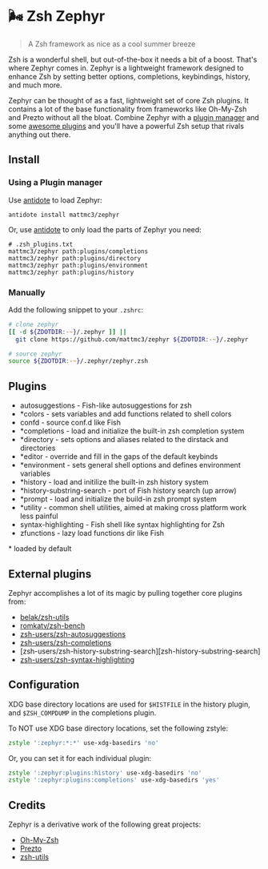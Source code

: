 # :wind_face: Zsh Zephyr

> A Zsh framework as nice as a cool summer breeze

Zsh is a wonderful shell, but out-of-the-box it needs a bit of a boost. That's where Zephyr comes in. Zephyr is a lightweight framework designed to enhance Zsh by setting better options, completions, keybindings, history, and much more.

Zephyr can be thought of as a fast, lightweight set of core Zsh plugins. It contains a lot of the base functionality from frameworks like Oh-My-Zsh and Prezto without all the bloat. Combine Zephyr with a [plugin manager][antidote] and some [awesome plugins](https://github.com/unixorn/awesome-zsh-plugins) and you'll have a powerful Zsh setup that rivals anything out there.

## Install

### Using a Plugin manager

Use [antidote] to load Zephyr:

```shell
antidote install mattmc3/zephyr
```

Or, use [antidote] to only load the parts of Zephyr you need:

```shell
# .zsh_plugins.txt
mattmc3/zephyr path:plugins/completions
mattmc3/zephyr path:plugins/directory
mattmc3/zephyr path:plugins/environment
mattmc3/zephyr path:plugins/history
```

### Manually

Add the following snippet to your `.zshrc`:

```zsh
# clone zephyr
[[ -d ${ZDOTDIR:-~}/.zephyr ]] ||
  git clone https://github.com/mattmc3/zephyr ${ZDOTDIR:-~}/.zephyr

# source zephyr
source ${ZDOTDIR:-~}/.zephyr/zephyr.zsh
```

## Plugins

- autosuggestions - Fish-like autosuggestions for zsh
- \*colors - sets variables and add functions related to shell colors
- confd - source conf.d like Fish
- \*completions - load and initialize the built-in zsh completion system
- \*directory - sets options and aliases related to the dirstack and directories
- \*editor - override and fill in the gaps of the default keybinds
- \*environment - sets general shell options and defines environment variables
- \*history - load and initilize the built-in zsh history system
- \*history-substring-search - port of Fish history search (up arrow)
- \*prompt - load and initialize the build-in zsh prompt system
- \*utility - common shell utilities, aimed at making cross platform work less painful
- syntax-highlighting - Fish shell like syntax highlighting for Zsh
- zfunctions - lazy load functions dir like Fish

\* loaded by default

## External plugins

Zephyr accomplishes a lot of its magic by pulling together core plugins from:

- [belak/zsh-utils][zsh-utils]
- [romkatv/zsh-bench][zsh-bench]
- [zsh-users/zsh-autosuggestions][zsh-autosuggestions]
- [zsh-users/zsh-completions][zsh-completions]
- [zsh-users/zsh-history-substring-search][zsh-history-substring-search]
- [zsh-users/zsh-syntax-highlighting][zsh-syntax-highlighting]

## Configuration

XDG base directory locations are used for `$HISTFILE` in the history plugin, and `$ZSH_COMPDUMP` in the completions plugin.

To NOT use XDG base directory locations, set the following zstyle:

```zsh
zstyle ':zephyr:*:*' use-xdg-basedirs 'no'
```

Or, you can set it for each individual plugin:

```zsh
zstyle ':zephyr:plugins:history' use-xdg-basedirs 'no'
zstyle ':zephyr:plugins:completions' use-xdg-basedirs 'yes'
```

## Credits

Zephyr is a derivative work of the following great projects:

- [Oh-My-Zsh][ohmyzsh]
- [Prezto][prezto]
- [zsh-utils][zsh-utils]


[antidote]: https://getantidote.github.io
[ohmyzsh]: https://github.com/ohmyzsh/ohmyzsh
[prezto]: https://github.com/sorin-ionescu/prezto
[zsh-utils]: https://github.com/belak/zsh-utils
[zsh-bench]: https://github.com/romkatv/zsh-bench
[zsh-autosuggestions]: https://github.com/zsh-users/zsh-autosuggestions
[zsh-completions]: https://github.com/zsh-users/zsh-completions
[zsh-history-subsring-search]: https://github.com/zsh-users/zsh-history-subsring-search
[zsh-syntax-highlighting]: https://github.com/zsh-users/zsh-syntax-highlighting
